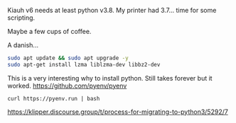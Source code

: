 Kiauh v6 needs at least python v3.8. My printer had 3.7... time for some scripting.

Maybe a few cups of coffee.

A danish...

```bash
sudo apt update && sudo apt upgrade -y
sudo apt-get install lzma liblzma-dev libbz2-dev
```

This is a very interesting why to install python. Still takes forever but it worked.
https://github.com/pyenv/pyenv

```
curl https://pyenv.run | bash
```

https://klipper.discourse.group/t/process-for-migrating-to-python3/5292/7
